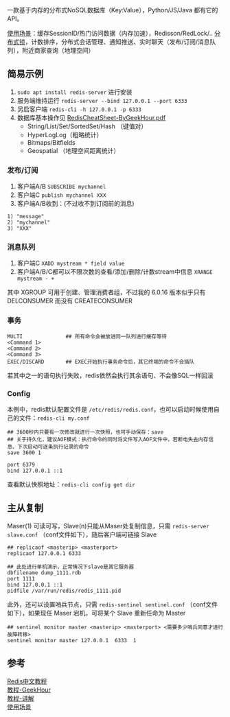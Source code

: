 
一款基于内存的分布式NoSQL数据库（Key:Value），Python/JS/Java 都有它的API。

[使用场景](https://www.bilibili.com/video/BV1yPpwetEuq/)：缓存SessionID/热门访问数据（内存加速），Redisson/RedLock/.. [分布式锁](https://www.cnblogs.com/liuqingzheng/p/11080501.html)，计数排序，分布式会话管理、通知推送、实时聊天（发布/订阅/消息队列），附近商家查询（地理空间）



## 简易示例

1. ```sudo apt install redis-server``` 进行安装
2. 服务端维持运行 ```redis-server --bind 127.0.0.1 --port 6333```
3. 另启客户端 ```redis-cli -h 127.0.0.1 -p 6333```
4. 数据库基本操作见 [RedisCheatSheet-ByGeekHour.pdf](Redis/RedisCheatSheet-ByGeekHour.pdf)
    - String/List/Set/SortedSet/Hash （键值对）
    - HyperLogLog（粗略统计）
    - Bitmaps/Bitfields
    - Geospatial （地理空间距离统计）



### 发布/订阅

1. 客户端A/B ```SUBSCRIBE mychannel```
2. 客户端C ```publish mychannel XXX```
3. 客户端A/B收到：(不过收不到订阅前的消息)

```
1) "message"
2) "mychannel"
3) "XXX"
```


### 消息队列

1. 客户端C ```XADD mystream * field value```
2. 客户端A/B/C都可以不限次数的查看/添加/删除/计数stream中信息 ```XRANGE mystream - +```

其中 XGROUP 可用于创建、管理消费者组，不过我的 6.0.16 版本似乎只有 DELCONSUMER 而没有 CREATECONSUMER


### 事务

```
MULTI              ## 所有命令会被放进同一队列进行缓存等待
<Command 1>
<Command 2>
<Command 3>
EXEC/DISCARD       ## EXEC开始执行事务命令后，其它终端的命令不会插队
```

若其中之一的语句执行失败，redis依然会执行其余语句、不会像SQL一样回滚


### Config

本例中，redis默认配置文件是 ```/etc/redis/redis.conf```，也可以启动时候使用自己的文件：```redis-cli my.conf```

```
## 3600秒内只要有一次修改就进行一次快照，也可手动保存：save
## 关于持久化，建议AOF模式：执行命令的同时将文件写入AOF文件中，若断电失去内存信息、下次启动可逐条执行记录的命令
save 3600 1

port 6379
bind 127.0.0.1 ::1
```

查看默认快照地址：```redis-cli config get dir ``` 



## 主从复制

Maser(1) 可读可写，Slave(n)只能从Maser处复制信息，只需 ```redis-server slave.conf``` （conf文件如下），随后客户端可链接 Slave

```
## replicaof <masterip> <masterport>
replicaof 127.0.0.1 6333

## 此处进行单机演示，正常情况下slave是其它服务器
dbfilename dump_1111.rdb
port 1111
bind 127.0.0.1 ::1
pidfile /var/run/redis/redis_1111.pid
```

此外，还可以设置哨兵节点，只需 ```redis-sentinel sentinel.conf``` （conf文件如下），如果现任 Maser 宕机，可将某个 Slave 重新任命为 Master

```
## sentinel monitor master <masterip> <masterport> <需要多少哨兵同意才进行故障转移>
sentinel monitor master 127.0.0.1  6333  1
```



## 参考
[Redis中文教程](https://redis.com.cn/tutorial.html)     
[教程-GeekHour](https://www.bilibili.com/video/BV1Jj411D7oG)    
[教程-讲解](https://www.bilibili.com/video/BV1ZVW6efEbD)      
[使用场景](https://blog.csdn.net/finally_vince/article/details/139499195)   
